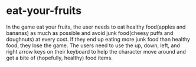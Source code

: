 # eat-your-fruits
In the game eat your fruits, the user needs to eat healthy food(apples and bananas) as much as possible and avoid junk food(cheesy puffs and doughnuts) at every cost. If they end up eating more junk food than healthy food, they lose the game. The users need to use the up, down, left, and right arrow keys on their keyboard to help the character move around and get a bite of (hopefully, healthy) food items.
